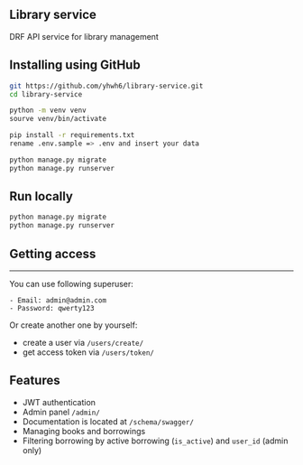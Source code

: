 ## Library service

DRF API service for library management

## Installing using GitHub

```bash
git https://github.com/yhwh6/library-service.git
cd library-service

python -m venv venv
sourve venv/bin/activate

pip install -r requirements.txt
rename .env.sample => .env and insert your data

python manage.py migrate
python manage.py runserver
````


## Run locally

```bash
python manage.py migrate
python manage.py runserver
```

## Getting access
<hr>

You can use following superuser:
```shell
- Email: admin@admin.com
- Password: qwerty123
```

Or create another one by yourself:

- create a user via `/users/create/`
- get access token via `/users/token/`


## Features
- JWT authentication
- Admin panel `/admin/`
- Documentation is located at `/schema/swagger/`
- Managing books and borrowings
- Filtering borrowing by active borrowing (`is_active`)
and `user_id` (admin only)
